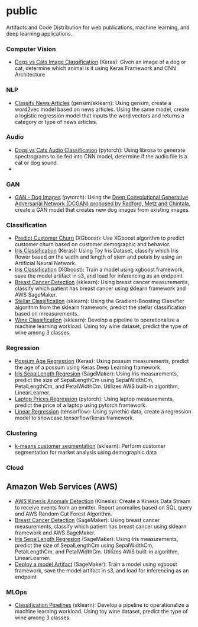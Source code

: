 # public
Artifacts and Code Distribution for web publications, machine learning, and deep learning applications..

### Computer Vision
- [Dogs vs Cats Image Classification](keras-image-classification-dogs-cats/keras-image-classification-dogs-cats.ipynb) (Keras): Given an image of a dog or cat, determine which animal is it using Keras Framework and CNN Architecture

### NLP
- [Classify News Articles](word2vec-news-articles) (gensim/sklearn): Using gensim, create a word2vec model based on news articles. Using the same model, create a logistic regression model that inputs the word vectors and returns a category or type of news articles. 

### Audio
- [Dogs vs Cats Audio Classification](pytorch-audio-classification-catdogs) (pytorch): Using librosa to generate spectrograms to be fed into CNN model, determine if the audio file is a cat or dog sound. 
- 
### GAN
- [GAN - Dog Images](pytorch-DCGAN-Dog-Images/pytorch-DCGAN-Dog-Images.ipynb) (pytorch): Using the [Deep Convolutional Generative Adversarial Network (DCGAN) proposed by Radford, Metz and Chintala](https://arxiv.org/pdf/1511.06434.pdf), create a GAN model that creates new dog images from existing images.
  
### Classification
- [Predict Customer Churn](xgboost-bank-churn/xgboost-churn.ipynb) (XGboost): Use XGboost algorithm to predict customer churn based on customer demographic and behavior. 
- [Iris Classification](keras-classification-iris/NeuralNetwork_Iris_Classification.ipynb) (Keras): Using Toy Iris Dataset, classify which Iris flower based on the width and length of stem and petals by using an Artificial Neural Network.
- [Iris Classification](sagemaker-deploy-model-by-artifact) (XGboost): Train a model using xgboost framework, save the model artifact in s3, and load for inferencing as an endpoint 
- [Breast Cancer Detection](knn-breast-cancer/knn-breast-cancer.ipynb) (sklearn): Using breast cancer measurements, classify which patient has breast cancer using sklearn framework and AWS SageMaker.
- [Stellar Classification](sklearn-gbc-stellar/SkLearn_GBC_star.ipynb) (sklearn): Using the Gradient-Boosting Classifier algorithm from the sklearn framework, predict the stellar classification based on mreasurements. 
- [Wine Classification](sklearn-pipeline-wine/sklearn-pipeline-wine.ipynb) (sklearn): Develop a pipeline to operationalize a machine learning workload. Using toy wine dataset, predict the type of wine among 3 classes.
  
### Regression
- [Possum Age Regression](keras-regression-possum) (Keras): Using possum measurements, predict the age of a possum using Keras Deep Learning framework.
- [Iris SepalLength Regresion](linreg-iris/LinearLearner-iris.ipynb) (SageMaker): Using Iris measurements, predict the size of SepalLengthCm using SepalWidthCm, PetalLengthCm, and PetalWidthCm. Utilizes AWS built-in algorithm, LinearLearner.
- [Laptop Prices Regression](pytorch-regression-laptop-price/laptop-regression.ipynb) (pytorch): Using laptop measurements, predict the price of a laptop using pytorch framework.
- [Linear Regression](tf-regression-generic/tf-regression-generic.ipynb) (tensorflow): Using synethic data, create a regression model to showcase tensorflow/keras framework.

### Clustering
- [k-means customer segmentation](sklearn-kmeans-customers-segmentation/sklearn-kmeans-customer.ipynb) (sklearn): Perform customer segmentation for market analysis using demographic data


### Cloud
## Amazon Web Services (AWS)
- [AWS Kinesis Anomaly Detection](kinesis-anomaly-detection) (Kinesis): Create a Kinesis Data Stream to receive events from an emitter. Report anomalies based on SQL query and AWS Random Cut Forest Algorithm.
- [Breast Cancer Detection](knn-breast-cancer/knn-breast-cancer.ipynb) (SageMaker): Using breast cancer measurements, classify which patient has breast cancer using sklearn framework and AWS SageMaker.
- [Iris SepalLength Regresion](linreg-iris/LinearLearner-iris.ipynb) (SageMaker): Using Iris measurements, predict the size of SepalLengthCm using SepalWidthCm, PetalLengthCm, and PetalWidthCm. Utilizes AWS built-in algorithm, LinearLearner.
- [Deploy a model Artifact](sagemaker-deploy-model-by-artifact) (SageMaker): Train a model using xgboost framework, save the model artifact in s3, and load for inferencing as an endpoint

### MLOps
- [Classification Pipelines](sklearn-pipeline-wine/sklearn-pipeline-wine.ipynb) (sklearn): Develop a pipeline to operationalize a machine learning workload. Using toy wine dataset, predict the type of wine among 3 classes.
